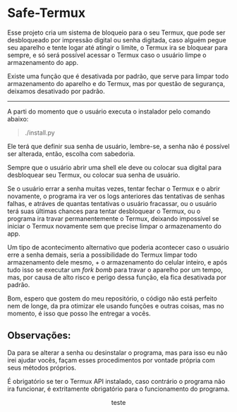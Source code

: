 # Safe-Termux

Esse projeto cria um sistema de bloqueio para o seu Termux, que pode ser desbloqueado por impressão digital ou senha digitada, caso alguém pegue seu aparelho e tente logar até atingir o limite, o Termux ira se bloquear para sempre, e só será possível acessar o Termux caso o usuário limpe o armazenamento do app.

Existe uma função que é desativada por padrão, que serve para limpar todo armazenamento do aparelho e do Termux, mas por questão de segurança, deixamos desativado por padrão.

---

A parti do momento que o usuário executa o instalador pelo comando abaixo:

>./install.py

Ele terá que definir sua senha de usuário, lembre-se, a senha não é possível ser alterada, então, escolha com sabedoria.

Sempre que o usuário abrir uma shell ele deve ou colocar sua digital para desbloquear seu Termux, ou colocar sua senha de usuário.

Se o usuário errar a senha muitas vezes, tentar fechar o Termux e o abrir novamente, o programa ira ver os logs anteriores das tentativas de senhas falhas, e atráves de quantas tentativas o usuário fracassar, ou o usuário terá suas últimas chances para tentar desbloquear o Termux, ou o programa ira travar permanentemente o Termux, deixando impossível se iniciar o Termux novamente sem que precise limpar o armazenamento do app.

Um tipo de acontecimento alternativo que poderia acontecer caso o usuário erre a senha demais, seria a possibilidade do Termux limpar todo armazenamento dele mesmo, + o armazenamento do celular inteiro, e após tudo isso se executar um *fork bomb* para travar o aparelho por um tempo, mas, por causa de alto risco e perigo dessa função, ela fica desativada por padrão.

Bom, espero que gostem do meu repositório, o código não está perfeito nem de longe, da pra otimizar ele usando funções e outras coisas, mas no momento, é isso que posso lhe entregar a vocẽs.

## Observações:

Da para se alterar a senha ou desinstalar o programa, mas para isso eu não irei ajudar vocẽs, façam esses procedimentos por vontade própria com seus métodos próprios.

É obrigatório se ter o Termux API instalado, caso contrário o programa não ira funcionar, é extritamente obrigatório para o funcionamento do programa. 

<center>teste</center>
